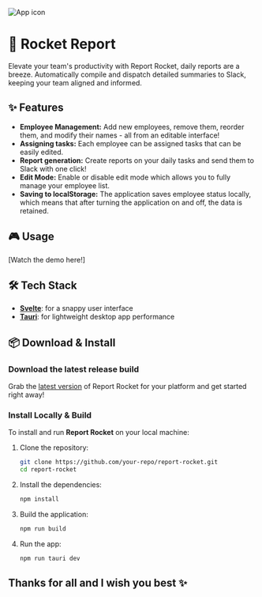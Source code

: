 ![App icon](/app/graphic/rocket-report-demo.png)
# 🚀 Rocket Report

Elevate your team's productivity with Report Rocket, daily reports are a breeze. Automatically compile and dispatch detailed summaries to Slack, keeping your team aligned and informed.


## ✨ Features

- **Employee Management:** Add new employees, remove them, reorder them, and modify their names - all from an editable interface!
- **Assigning tasks:** Each employee can be assigned tasks that can be easily edited.
- **Report generation:** Create reports on your daily tasks and send them to Slack with one click!
- **Edit Mode:** Enable or disable edit mode which allows you to fully manage your employee list.
- **Saving to localStorage:** The application saves employee status locally, which means that after turning the application on and off, the data is retained.

## 🎮 Usage

[Watch the demo here!]

## 🛠 Tech Stack

- [**Svelte**](https://svelte.dev/docs/introduction): for a snappy user interface
- [**Tauri**](https://tauri.app): for lightweight desktop app performance

## 📦 Download & Install

### Download the latest release build
Grab the [latest version](https://github.com/jakestolarsky/report-rocket/releases) of Report Rocket for your platform and get started right away!

### Install Locally & Build
To install and run **Report Rocket** on your local machine:

1. Clone the repository:
   ```bash
   git clone https://github.com/your-repo/report-rocket.git
   cd report-rocket
   ```

2. Install the dependencies:
   ```bash
   npm install
   ```

3. Build the application:
   ```bash
   npm run build
   ```

4. Run the app:
   ```bash
   npm run tauri dev
   ```

##  Thanks for all and I wish you best ✨